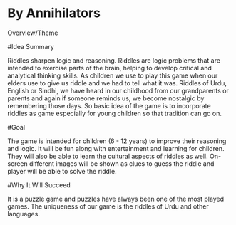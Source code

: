 # By Annihilators



Overview/Theme

#Idea Summary

Riddles sharpen logic and reasoning. Riddles are logic problems that are intended to exercise parts of the brain, helping to develop critical and analytical thinking skills. As children we use to play this game when our elders use to give us riddle and we had to tell what it was. Riddles of Urdu, English or Sindhi, we have heard in our childhood from our grandparents or parents and again if someone reminds us, we become nostalgic by remembering those days. So basic idea of the game is to incorporate riddles as game especially for young children so that tradition can go on. 

#Goal

The game is intended for children (6 - 12 years) to improve their reasoning and logic. It will be fun along with entertainment and learning for children. They will also be able to learn the cultural aspects of riddles as well. On-screen different images will be shown as clues to guess the riddle and player will be able to solve the riddle. 


#Why It Will Succeed

It is a puzzle game and puzzles have always been one of the most played games. The uniqueness of our game is the riddles of Urdu and other languages. 
